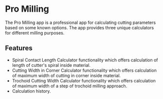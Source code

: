 # Pro Milling
The Pro Milling app is a professional app for calculating cutting parameters based on some known options.
The app provides three unique calculators for different milling purposes. 

## Features
- Spiral Contact Length Calculator functionality which offers calculation of length of cutter's spiral inside material.
- Cutting Width in Corner Calculator functionality which offers calculation of maximum width of cutting in corner inside material.
- Trochoid Cutting Width Calculator functionality which offers calculation of maximum width of a step of trochoid milling approach.
- Calculation history.

